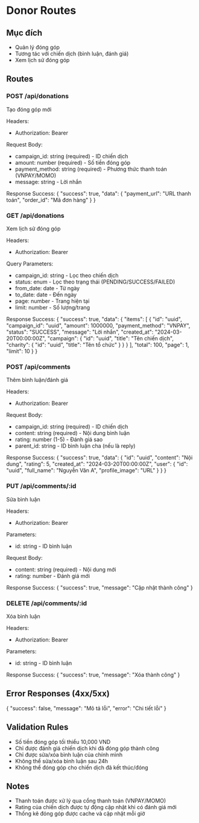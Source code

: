 # Donor Routes

## Mục đích
- Quản lý đóng góp
- Tương tác với chiến dịch (bình luận, đánh giá)
- Xem lịch sử đóng góp

## Routes

### POST /api/donations
Tạo đóng góp mới

Headers:
- Authorization: Bearer <token>

Request Body:
- campaign_id: string (required) - ID chiến dịch
- amount: number (required) - Số tiền đóng góp
- payment_method: string (required) - Phương thức thanh toán (VNPAY/MOMO)
- message: string - Lời nhắn

Response Success:
{
  "success": true,
  "data": {
    "payment_url": "URL thanh toán",
    "order_id": "Mã đơn hàng"
  }
}

### GET /api/donations
Xem lịch sử đóng góp

Headers:
- Authorization: Bearer <token>

Query Parameters:
- campaign_id: string - Lọc theo chiến dịch
- status: enum - Lọc theo trạng thái (PENDING/SUCCESS/FAILED)
- from_date: date - Từ ngày
- to_date: date - Đến ngày
- page: number - Trang hiện tại
- limit: number - Số lượng/trang

Response Success:
{
  "success": true,
  "data": {
    "items": [
      {
        "id": "uuid",
        "campaign_id": "uuid",
        "amount": 1000000,
        "payment_method": "VNPAY",
        "status": "SUCCESS",
        "message": "Lời nhắn",
        "created_at": "2024-03-20T00:00:00Z",
        "campaign": {
          "id": "uuid",
          "title": "Tên chiến dịch",
          "charity": {
            "id": "uuid",
            "title": "Tên tổ chức"
          }
        }
      }
    ],
    "total": 100,
    "page": 1,
    "limit": 10
  }
}

### POST /api/comments
Thêm bình luận/đánh giá

Headers:
- Authorization: Bearer <token>

Request Body:
- campaign_id: string (required) - ID chiến dịch
- content: string (required) - Nội dung bình luận
- rating: number (1-5) - Đánh giá sao
- parent_id: string - ID bình luận cha (nếu là reply)

Response Success:
{
  "success": true,
  "data": {
    "id": "uuid",
    "content": "Nội dung",
    "rating": 5,
    "created_at": "2024-03-20T00:00:00Z",
    "user": {
      "id": "uuid",
      "full_name": "Nguyễn Văn A",
      "profile_image": "URL"
    }
  }
}

### PUT /api/comments/:id
Sửa bình luận

Headers:
- Authorization: Bearer <token>

Parameters:
- id: string - ID bình luận

Request Body:
- content: string (required) - Nội dung mới
- rating: number - Đánh giá mới

Response Success:
{
  "success": true,
  "message": "Cập nhật thành công"
}

### DELETE /api/comments/:id
Xóa bình luận

Headers:
- Authorization: Bearer <token>

Parameters:
- id: string - ID bình luận

Response Success:
{
  "success": true,
  "message": "Xóa thành công"
}

## Error Responses (4xx/5xx)
{
  "success": false,
  "message": "Mô tả lỗi",
  "error": "Chi tiết lỗi"
}

## Validation Rules
- Số tiền đóng góp tối thiểu 10,000 VND
- Chỉ được đánh giá chiến dịch khi đã đóng góp thành công
- Chỉ được sửa/xóa bình luận của chính mình
- Không thể sửa/xóa bình luận sau 24h
- Không thể đóng góp cho chiến dịch đã kết thúc/đóng

## Notes
- Thanh toán được xử lý qua cổng thanh toán (VNPAY/MOMO)
- Rating của chiến dịch được tự động cập nhật khi có đánh giá mới
- Thống kê đóng góp được cache và cập nhật mỗi giờ